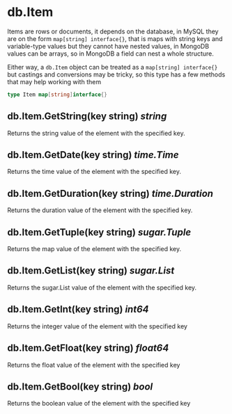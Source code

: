 # db.Item

Items are rows or documents, it depends on the database, in MySQL they are on the form ``map[string] interface{}``, that is
maps with string keys and variable-type values but they cannot have nested values, in MongoDB values can be arrays,
so in MongoDB a field can nest a whole structure.

Either way, a ``db.Item`` object can be treated as a ``map[string] interface{}`` but castings and conversions may be tricky,
so this type has a few methods that may help working with them

```go
type Item map[string]interface{}
```

## db.Item.GetString(key string) *string*

Returns the string value of the element with the specified key.

## db.Item.GetDate(key string) *time.Time*

Returns the time value of the element with the specified key.

## db.Item.GetDuration(key string) *time.Duration*

Returns the duration value of the element with the specified key.

## db.Item.GetTuple(key string) *sugar.Tuple*

Returns the map value of the element with the specified key.

## db.Item.GetList(key string) *sugar.List*

Returns the sugar.List value of the element with the specified key.

## db.Item.GetInt(key string) *int64*

Returns the integer value of the element with the specified key

## db.Item.GetFloat(key string) *float64*

Returns the float value of the element with the specified key

## db.Item.GetBool(key string) *bool*

Returns the boolean value of the element with the specified key
